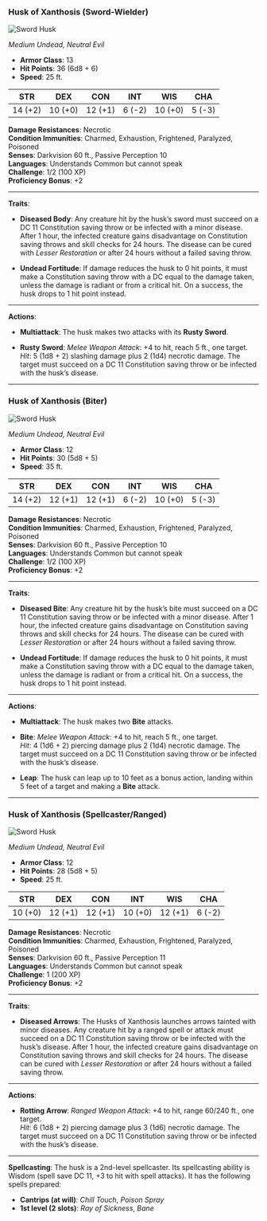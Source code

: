 ### **Husk of Xanthosis (Sword-Wielder)**

![Sword Husk](../../../Images/SwordHusk.webp)

*Medium Undead, Neutral Evil*

- **Armor Class**: 13
- **Hit Points**: 36 (6d8 + 6)
- **Speed**: 25 ft.

| **STR** | **DEX** | **CON** | **INT** | **WIS** | **CHA** |
|---------|---------|---------|---------|---------|---------|
| 14 (+2) | 10 (+0) | 12 (+1) | 6 (-2)  | 10 (+0) | 5 (-3)  |

**Damage Resistances**: Necrotic  
**Condition Immunities**: Charmed, Exhaustion, Frightened, Paralyzed, Poisoned  
**Senses**: Darkvision 60 ft., Passive Perception 10  
**Languages**: Understands Common but cannot speak  
**Challenge**: 1/2 (100 XP)  
**Proficiency Bonus**: +2  

---

**Traits**:

- **Diseased Body**: Any creature hit by the husk’s sword must succeed on a DC 11 Constitution saving throw or be infected with a minor disease. After 1 hour, the infected creature gains disadvantage on Constitution saving throws and skill checks for 24 hours. The disease can be cured with *Lesser Restoration* or after 24 hours without a failed saving throw.

- **Undead Fortitude**: If damage reduces the husk to 0 hit points, it must make a Constitution saving throw with a DC equal to the damage taken, unless the damage is radiant or from a critical hit. On a success, the husk drops to 1 hit point instead.

---

**Actions**:

- **Multiattack**: The husk makes two attacks with its **Rusty Sword**.

- **Rusty Sword**: *Melee Weapon Attack*: +4 to hit, reach 5 ft., one target.  
  *Hit*: 5 (1d8 + 2) slashing damage plus 2 (1d4) necrotic damage. The target must succeed on a DC 11 Constitution saving throw or be infected with the husk’s disease.

---

### **Husk of Xanthosis (Biter)**

![Sword Husk](../../../Images/BiterHusk.webp)

*Medium Undead, Neutral Evil*

- **Armor Class**: 12
- **Hit Points**: 30 (5d8 + 5)
- **Speed**: 35 ft.

| **STR** | **DEX** | **CON** | **INT** | **WIS** | **CHA** |
|---------|---------|---------|---------|---------|---------|
| 14 (+2) | 12 (+1) | 12 (+1) | 6 (-2)  | 10 (+0) | 5 (-3)  |

**Damage Resistances**: Necrotic  
**Condition Immunities**: Charmed, Exhaustion, Frightened, Paralyzed, Poisoned  
**Senses**: Darkvision 60 ft., Passive Perception 10  
**Languages**: Understands Common but cannot speak  
**Challenge**: 1/2 (100 XP)  
**Proficiency Bonus**: +2  

---

**Traits**:

- **Diseased Bite**: Any creature hit by the husk’s bite must succeed on a DC 11 Constitution saving throw or be infected with a minor disease. After 1 hour, the infected creature gains disadvantage on Constitution saving throws and skill checks for 24 hours. The disease can be cured with *Lesser Restoration* or after 24 hours without a failed saving throw.

- **Undead Fortitude**: If damage reduces the husk to 0 hit points, it must make a Constitution saving throw with a DC equal to the damage taken, unless the damage is radiant or from a critical hit. On a success, the husk drops to 1 hit point instead.

---

**Actions**:

- **Multiattack**: The husk makes two **Bite** attacks.

- **Bite**: *Melee Weapon Attack*: +4 to hit, reach 5 ft., one target.  
  *Hit*: 4 (1d6 + 2) piercing damage plus 2 (1d4) necrotic damage. The target must succeed on a DC 11 Constitution saving throw or be infected with the husk’s disease.

- **Leap**: The husk can leap up to 10 feet as a bonus action, landing within 5 feet of a target and making a **Bite** attack.

---

### **Husk of Xanthosis (Spellcaster/Ranged)**

![Sword Husk](../../../Images/CasterHusk.webp)

*Medium Undead, Neutral Evil*

- **Armor Class**: 12
- **Hit Points**: 28 (5d8 + 5)
- **Speed**: 25 ft.

| **STR** | **DEX** | **CON** | **INT** | **WIS** | **CHA** |
|---------|---------|---------|---------|---------|---------|
| 10 (+0) | 12 (+1) | 12 (+1) | 10 (+0) | 12 (+1) | 6 (-2)  |

**Damage Resistances**: Necrotic  
**Condition Immunities**: Charmed, Exhaustion, Frightened, Paralyzed, Poisoned  
**Senses**: Darkvision 60 ft., Passive Perception 11  
**Languages**: Understands Common but cannot speak  
**Challenge**: 1 (200 XP)  
**Proficiency Bonus**: +2  

---

**Traits**:

- **Diseased Arrows**: The Husks of Xanthosis launches arrows tainted with minor diseases. Any creature hit by a ranged spell or attack must succeed on a DC 11 Constitution saving throw or be infected with the husk’s disease. After 1 hour, the infected creature gains disadvantage on Constitution saving throws and skill checks for 24 hours. The disease can be cured with *Lesser Restoration* or after 24 hours without a failed saving throw.

---

**Actions**:

- **Rotting Arrow**: *Ranged Weapon Attack*: +4 to hit, range 60/240 ft., one target.  
  *Hit*: 6 (1d8 + 2) piercing damage plus 3 (1d6) necrotic damage. The target must succeed on a DC 11 Constitution saving throw or be infected with the husk’s disease.

---

**Spellcasting**: The husk is a 2nd-level spellcaster. Its spellcasting ability is Wisdom (spell save DC 11, +3 to hit with spell attacks). It has the following spells prepared:

- **Cantrips (at will)**: *Chill Touch*, *Poison Spray*  
- **1st level (2 slots)**: *Ray of Sickness*, *Bane*
